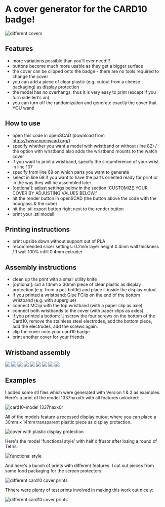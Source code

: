 # A cover generator for the CARD10 badge!
![different covers](/pics/card10_anim.gif) 
          
## Features
- more variations possible than you'll ever need!!!
- buttons become much more usable as they get a bigger surface
- the cover can be clipped onto the badge - there are no tools required to change the cover
- you can add a piece of clear plastic (e.g. cutout from a cheese packaging) as display protection 
- the model has no overhangs, thus it is very easy to print (except if you turn side led's on)
- you can turn off the randomization and generate exactly the cover that YOU want!
        
        
## How to use
- open this code in openSCAD (download from https://www.openscad.org/)
- specify whether you want a model with wristband or without (line 82) / the option
          with wristband also adds the wristband mounts to the watch cover
- if you want to print a wristband, specify the sircumference of your wrist in line 107
- specify from line 69 on which parts you want to generate 
- select in line 68 if you want to have the parts oriented ready for print or in the way they will be
          assembled later
- [optional]: adjust settings below in the section 'CUSTOMIZE YOUR COVER BY ADJUSTING VALUES BELOW:'
- hit the render button in openSCAD (the button above the code with the hourglass & the cube)
- hit the .stl export button right next to the render button
- print your .stl model!
        
        
## Printing instructions

- print upside down without support out of PLA
- recommended slicer settings: 
   0.2mm layer height
   0.4mm wall thickness / 1 wall
   100% infill 
   0.4mm extruder
  
  
## Assembly instructions

- clean up the print with a small utility knife
- [optional]: cut a 14mm x 30mm piece of clear plastic as display protection (e.g. from a pet-bottle) 
                      and place it inside the display cutout 
- If you printed a wristband: Glue FClip on the end of the bottom wristband (e.g. with superglue)
- connect MClip with the top wristband (with a paper clip as axle)
- connect both wristbands to the cover (with paper clips as axles)
- if you printed a bottom: Unscrew the four screws on the bottom of the Card10, 
          remove the stainless steel electrodes, add the bottom piece, add the electrodes, 
          add the screws again.
- clip the cover onto your card10 badge
- print another cover for your friends
          

## Wristband assembly

![](/pics/pac1.jpg)
![](/pics/pac2.jpg)
![](/pics/pac3.jpg)
![](/pics/pac4.jpg)
![](/pics/pac5.jpg)
![](/pics/pac6.jpg)
![](/pics/pac7.jpg)
![](/pics/pac8.jpg)
![](/pics/pac9.jpg)


## Examples

I added some stl files which were generated with Version 1 & 2 as examples. Here's a print of the model 1337haxx0r with all features unlocked:

![card10-model 1337haxx0r](/pics/P1770622.JPG)

All of the models feature a recessed display cutout where you can place a 30mm x 14mm transparent plastic piece as display protection.

![cover with plastic display protection](/pics/P1770635.JPG)

Here's the model 'functional style' with half diffusor after losing a round of Tetris:

![functional style](/pics/P1770665.JPG)

And here's a bunch of prints with different features. I cut out pieces from some food packaging for the screen protectors:

![different card10 cover prints](/pics/P1770695.JPG)

Thhere were plenty of test prints involved in making this work out nicely: 

![different card10 cover prints](/pics/P1770698.JPG)
